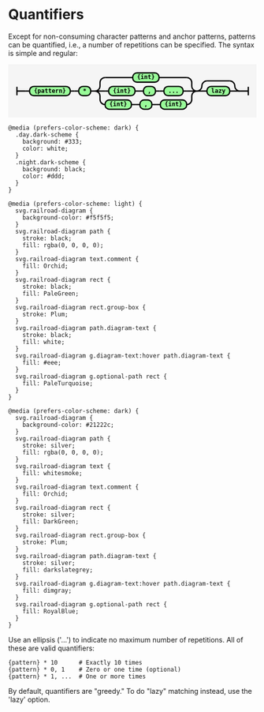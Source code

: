 # Quantifiers

Except for non-consuming character patterns and anchor patterns, patterns can be quantified,
i.e., a number of repetitions can be specified.
The syntax is simple and regular:

<svg xmlns="http://www.w3.org/2000/svg" xmlns:xlink="http://www.w3.org/1999/xlink" class="railroad-diagram" width="588.5" height="126" viewBox="0 0 588.5 126">
  <g transform="translate(.5 .5)">
    <g>
      <path d="M20 53v20m0 -10h20"></path>
    </g>
    <path d="M40 63h10"></path>
    <g class="terminal ">
      <path d="M50 63h0"></path>
      <path d="M146.5 63h0"></path>
      <rect x="50" y="52" width="96.5" height="22" rx="10" ry="10"></rect>
      <text x="98.25" y="67">{pattern}</text>
    </g>
    <path d="M146.5 63h10"></path>
    <path d="M156.5 63h10"></path>
    <g class="terminal ">
      <path d="M166.5 63h0"></path>
      <path d="M195 63h0"></path>
      <rect x="166.5" y="52" width="28.5" height="22" rx="10" ry="10"></rect>
      <text x="180.75" y="67">&#42;</text>
    </g>
    <path d="M195 63h10"></path>
    <g>
      <path d="M205 63h0"></path>
      <path d="M446.5 63h0"></path>
      <path d="M205 63a12 12 0 0 0 12 -12v-8a12 12 0 0 1 12 -12"></path>
      <g class="terminal ">
        <path d="M229 31h65.5"></path>
        <path d="M357 31h65.5"></path>
        <rect x="294.5" y="20" width="62.5" height="22" rx="10" ry="10"></rect>
        <text x="325.75" y="35">{int}</text>
      </g>
      <path d="M422.5 31a12 12 0 0 1 12 12v8a12 12 0 0 0 12 12"></path>
      <path d="M205 63h24"></path>
      <g>
        <path d="M229 63h8.5"></path>
        <path d="M414 63h8.5"></path>
        <g class="terminal ">
          <path d="M237.5 63h0"></path>
          <path d="M300 63h0"></path>
          <rect x="237.5" y="52" width="62.5" height="22" rx="10" ry="10"></rect>
          <text x="268.75" y="67">{int}</text>
        </g>
        <path d="M300 63h10"></path>
        <path d="M310 63h10"></path>
        <g class="terminal ">
          <path d="M320 63h0"></path>
          <path d="M348.5 63h0"></path>
          <rect x="320" y="52" width="28.5" height="22" rx="10" ry="10"></rect>
          <text x="334.25" y="67">,</text>
        </g>
        <path d="M348.5 63h10"></path>
        <path d="M358.5 63h10"></path>
        <g class="terminal ">
          <path d="M368.5 63h0"></path>
          <path d="M414 63h0"></path>
          <rect x="368.5" y="52" width="45.5" height="22" rx="10" ry="10"></rect>
          <text x="391.25" y="67">...</text>
        </g>
      </g>
      <path d="M422.5 63h24"></path>
      <path d="M205 63a12 12 0 0 1 12 12v8a12 12 0 0 0 12 12"></path>
      <g>
        <path d="M229 95h0"></path>
        <path d="M422.5 95h0"></path>
        <g class="terminal ">
          <path d="M229 95h0"></path>
          <path d="M291.5 95h0"></path>
          <rect x="229" y="84" width="62.5" height="22" rx="10" ry="10"></rect>
          <text x="260.25" y="99">{int}</text>
        </g>
        <path d="M291.5 95h10"></path>
        <path d="M301.5 95h10"></path>
        <g class="terminal ">
          <path d="M311.5 95h0"></path>
          <path d="M340 95h0"></path>
          <rect x="311.5" y="84" width="28.5" height="22" rx="10" ry="10"></rect>
          <text x="325.75" y="99">,</text>
        </g>
        <path d="M340 95h10"></path>
        <path d="M350 95h10"></path>
        <g class="terminal ">
          <path d="M360 95h0"></path>
          <path d="M422.5 95h0"></path>
          <rect x="360" y="84" width="62.5" height="22" rx="10" ry="10"></rect>
          <text x="391.25" y="99">{int}</text>
        </g>
      </g>
      <path d="M422.5 95a12 12 0 0 0 12 -12v-8a12 12 0 0 1 12 -12"></path>
    </g>
    <g>
      <path d="M446.5 63h0"></path>
      <path d="M548.5 63h0"></path>
      <path d="M446.5 63a12 12 0 0 0 12 -12v0a12 12 0 0 1 12 -12"></path>
      <g>
        <path d="M470.5 39h54"></path>
      </g>
      <path d="M524.5 39a12 12 0 0 1 12 12v0a12 12 0 0 0 12 12"></path>
      <path d="M446.5 63h24"></path>
      <g class="terminal ">
        <path d="M470.5 63h0"></path>
        <path d="M524.5 63h0"></path>
        <rect x="470.5" y="52" width="54" height="22" rx="10" ry="10"></rect>
        <text x="497.5" y="67">lazy</text>
      </g>
      <path d="M524.5 63h24"></path>
    </g>
    <path d="M 548.5 63 h 20 m 0 -10 v 20"></path>
  </g>
  <style>
    svg.railroad-diagram {
      background-color: #f5f5f5;
    }
    svg.railroad-diagram path {
      stroke-width: 3;
      stroke: black;
      fill: rgba(0, 0, 0, 0);
    }
    svg.railroad-diagram text {
      font: bold 14px monospace;
      text-anchor: middle;
      white-space: pre;
    }
    svg.railroad-diagram text.diagram-text {
      font-size: 12px;
    }
    svg.railroad-diagram text.diagram-arrow {
      font-size: 16px;
    }
    svg.railroad-diagram text.label {
      text-anchor: start;
    }
    svg.railroad-diagram text.comment {
      font: bold 12px monospace;
      fill: Orchid;
    }
    svg.railroad-diagram rect {
      stroke-width: 3;
      stroke: black;
      fill: PaleGreen;
    }
    svg.railroad-diagram rect.group-box {
      stroke: Plum;
      stroke-dasharray: 10 5;
      fill: none;
    }
    svg.railroad-diagram path.diagram-text {
      stroke-width: 3;
      stroke: black;
      fill: white;
      cursor: help;
    }
    svg.railroad-diagram g.diagram-text:hover path.diagram-text {
      fill: #eee;
    }
    svg.railroad-diagram g.optional-path rect {
      fill: PaleTurquoise;
    }
    
    @media (prefers-color-scheme: dark) {
      .day.dark-scheme {
        background: #333;
        color: white;
      }
      .night.dark-scheme {
        background: black;
        color: #ddd;
      }
    }
    
    @media (prefers-color-scheme: light) {
      svg.railroad-diagram {
        background-color: #f5f5f5;
      }
      svg.railroad-diagram path {
        stroke: black;
        fill: rgba(0, 0, 0, 0);
      }
      svg.railroad-diagram text.comment {
        fill: Orchid;
      }
      svg.railroad-diagram rect {
        stroke: black;
        fill: PaleGreen;
      }
      svg.railroad-diagram rect.group-box {
        stroke: Plum;
      }
      svg.railroad-diagram path.diagram-text {
        stroke: black;
        fill: white;
      }
      svg.railroad-diagram g.diagram-text:hover path.diagram-text {
        fill: #eee;
      }
      svg.railroad-diagram g.optional-path rect {
        fill: PaleTurquoise;
      }
    }
    
    @media (prefers-color-scheme: dark) {
      svg.railroad-diagram {
        background-color: #21222c;
      }
      svg.railroad-diagram path {
        stroke: silver;
        fill: rgba(0, 0, 0, 0);
      }
      svg.railroad-diagram text {
        fill: whitesmoke;
      }
      svg.railroad-diagram text.comment {
        fill: Orchid;
      }
      svg.railroad-diagram rect {
        stroke: silver;
        fill: DarkGreen;
      }
      svg.railroad-diagram rect.group-box {
        stroke: Plum;
      }
      svg.railroad-diagram path.diagram-text {
        stroke: silver;
        fill: darkslategrey;
      }
      svg.railroad-diagram g.diagram-text:hover path.diagram-text {
        fill: dimgray;
      }
      svg.railroad-diagram g.optional-path rect {
        fill: RoyalBlue;
      }
    }
  </style>
</svg>

Use an ellipsis ('...') to indicate no maximum number of repetitions.
All of these are valid quantifiers:

```
{pattern} * 10      # Exactly 10 times
{pattern} * 0, 1    # Zero or one time (optional)
{pattern} * 1, ...  # One or more times
```

By default, quantifiers are "greedy." To do "lazy" matching instead, use the 'lazy' option.